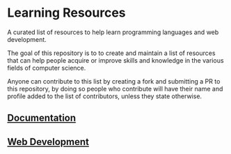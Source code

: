 # Learning Resources

A curated list of resources to help learn programming languages and web development.

The goal of this repository is to to create and maintain a list of resources that can help people acquire or improve skills and knowledge in the various fields of computer science.

Anyone can contribute to this list by creating a fork and submitting a PR to this repository, by doing so people who contribute will have their name and profile added to the list of contributors, unless they state otherwise.

## [Documentation](Documentation.md)

## [Web Development](WebDevelopment.md)
